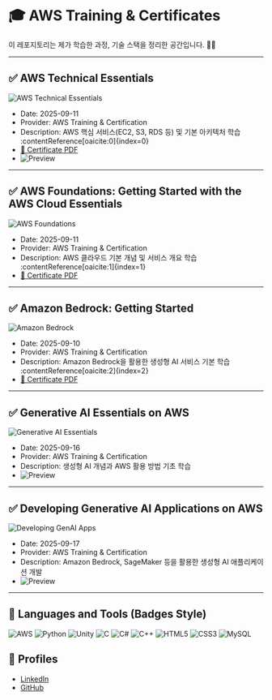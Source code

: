# 🎓 AWS Training & Certificates

이 레포지토리는 제가 학습한 과정, 기술 스택을 정리한 공간입니다. 🫡😊

---

## ✅ AWS Technical Essentials
![AWS Technical Essentials](https://img.shields.io/badge/AWS-Technical%20Essentials-orange?logo=amazon-aws&logoColor=white)  
- Date: 2025-09-11  
- Provider: AWS Training & Certification  
- Description: AWS 핵심 서비스(EC2, S3, RDS 등) 및 기본 아키텍처 학습 :contentReference[oaicite:0]{index=0}  
- [📄 Certificate PDF](./certificates/AWS_Technical_Essentials.pdf)  
- ![Preview](./certificates/AWS_Technical_Essentials.png)

---

## ✅ AWS Foundations: Getting Started with the AWS Cloud Essentials
![AWS Foundations](https://img.shields.io/badge/AWS-Foundations-blue?logo=amazon-aws&logoColor=white)  
- Date: 2025-09-11  
- Provider: AWS Training & Certification  
- Description: AWS 클라우드 기본 개념 및 서비스 개요 학습 :contentReference[oaicite:1]{index=1}  
- [📄 Certificate PDF](./certificates/AWS_Foundations_Getting_Started.pdf)

---

## ✅ Amazon Bedrock: Getting Started
![Amazon Bedrock](https://img.shields.io/badge/AWS-Bedrock-green?logo=amazon-aws&logoColor=white)  
- Date: 2025-09-10  
- Provider: AWS Training & Certification  
- Description: Amazon Bedrock을 활용한 생성형 AI 서비스 기본 학습 :contentReference[oaicite:2]{index=2}  
- [📄 Certificate PDF](./certificates/Amazon_Bedrock_Getting.pdf)


---

## ✅ Generative AI Essentials on AWS
![Generative AI Essentials](https://img.shields.io/badge/AWS-Generative%20AI%20Essentials-blueviolet?logo=amazon-aws&logoColor=white)  
- Date: 2025-09-16  
- Provider: AWS Training & Certification  
- Description: 생성형 AI 개념과 AWS 활용 방법 기초 학습  
- ![Preview](./certificates/Generative_AI_Essentials_on_AWS.png)

---

## ✅ Developing Generative AI Applications on AWS
![Developing GenAI Apps](https://img.shields.io/badge/AWS-Developing%20GenAI%20Apps-success?logo=amazon-aws&logoColor=white)  
- Date: 2025-09-17  
- Provider: AWS Training & Certification  
- Description: Amazon Bedrock, SageMaker 등을 활용한 생성형 AI 애플리케이션 개발  
- ![Preview](./certificates/Developing_GenAI_Applications_on_AWS.png)

---

## 🚀 Languages and Tools (Badges Style)

![AWS](https://img.shields.io/badge/AWS-232F3E?style=for-the-badge&logo=amazonaws&logoColor=white)
![Python](https://img.shields.io/badge/Python-3776AB?style=for-the-badge&logo=python&logoColor=white)
![Unity](https://img.shields.io/badge/Unity-100000?style=for-the-badge&logo=unity&logoColor=white)
![C](https://img.shields.io/badge/C-00599C?style=for-the-badge&logo=c&logoColor=white)
![C#](https://img.shields.io/badge/C%23-239120?style=for-the-badge&logo=c-sharp&logoColor=white)
![C++](https://img.shields.io/badge/C++-00599C?style=for-the-badge&logo=c%2B%2B&logoColor=white)
![HTML5](https://img.shields.io/badge/HTML5-E34F26?style=for-the-badge&logo=html5&logoColor=white)
![CSS3](https://img.shields.io/badge/CSS3-1572B6?style=for-the-badge&logo=css3&logoColor=white)
![MySQL](https://img.shields.io/badge/MySQL-4479A1?style=for-the-badge&logo=mysql&logoColor=white)

## 🔗 Profiles
- [LinkedIn](https://www.linkedin.com/in/kim-sejin-60332b335/)
- [GitHub](https://github.com/Jojin-gorilla)
